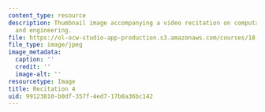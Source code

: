 ```yaml
---
content_type: resource
description: Thumbnail image accompanying a video recitation on computational science
  and engineering.
file: https://ol-ocw-studio-app-production.s3.amazonaws.com/courses/18-085-computational-science-and-engineering-i-fall-2008/99123810b0df357f4ed717b8a36bc142_r4.jpg
file_type: image/jpeg
image_metadata:
  caption: ''
  credit: ''
  image-alt: ''
resourcetype: Image
title: Recitation 4
uid: 99123810-b0df-357f-4ed7-17b8a36bc142
---
```

